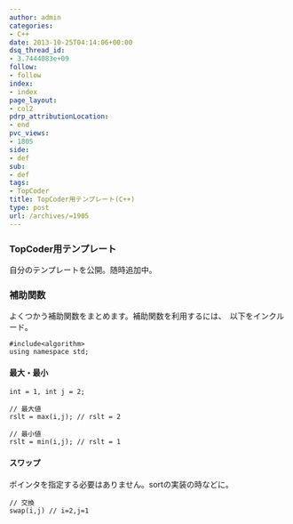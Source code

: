 ```yaml
---
author: admin
categories:
- C++
date: 2013-10-25T04:14:06+00:00
dsq_thread_id:
- 3.7444083e+09
follow:
- follow
index:
- index
page_layout:
- col2
pdrp_attributionLocation:
- end
pvc_views:
- 1805
side:
- def
sub:
- def
tags:
- TopCoder
title: TopCoder用テンプレート(C++)
type: post
url: /archives/=1905
---
```


### TopCoder用テンプレート

自分のテンプレートを公開。随時追加中。



### 補助関数

よくつかう補助関数をまとめます。補助関数を利用するには、　以下をインクルード。

    #include<algorithm>
    using namespace std;
    

#### 最大・最小

    int = 1, int j = 2;
    
    // 最大値
    rslt = max(i,j); // rslt = 2
    
    // 最小値
    rslt = min(i,j); // rslt = 1
    

#### スワップ

ポインタを指定する必要はありません。sortの実装の時などに。

    // 交換
    swap(i,j) // i=2,j=1